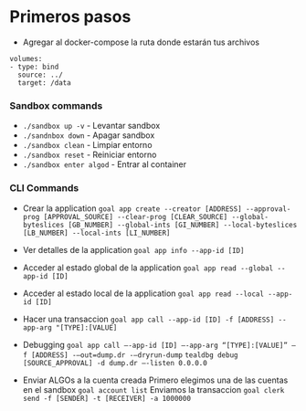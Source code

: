 # Primeros pasos
- Agregar al docker-compose la ruta donde estarán tus archivos
```
volumes:
- type: bind
  source: ../
  target: /data
```

### Sandbox commands
- `./sandbox up -v` - Levantar sandbox
- `./sandnbox down` - Apagar sandbox
- `./sandbox clean` - Limpiar entorno
- `./sandbox reset` - Reiniciar entorno 
- `./sandbox enter algod` - Entrar al container

### CLI Commands
- Crear la application
`goal app create --creator [ADDRESS] --approval-prog [APPROVAL_SOURCE] --clear-prog [CLEAR_SOURCE] --global-byteslices [GB_NUMBER] --global-ints [GI_NUMBER] --local-byteslices [LB_NUMBER] --local-ints [LI_NUMBER]`

- Ver detalles de la application
`goal app info --app-id [ID]`

- Acceder al estado global de la application
`goal app read --global --app-id [ID]`

- Acceder al estado local de la application
`goal app read --local --app-id [ID]`

- Hacer una transaccion
`goal app call --app-id [ID] -f [ADDRESS] --app-arg "[TYPE]:[VALUE]`

- Debugging
`goal app call —-app-id [ID] —-app-arg “[TYPE]:[VALUE]” —f [ADDRESS] -—out=dump.dr -—dryrun-dump`
`tealdbg debug [SOURCE_APPROVAL] -d dump.dr —-listen 0.0.0.0`

- Enviar ALGOs a la cuenta creada
Primero elegimos una de las cuentas en el sandbox
`goal account list`
Enviamos la transaccion
`goal clerk send -f [SENDER] -t [RECEIVER] -a 1000000`